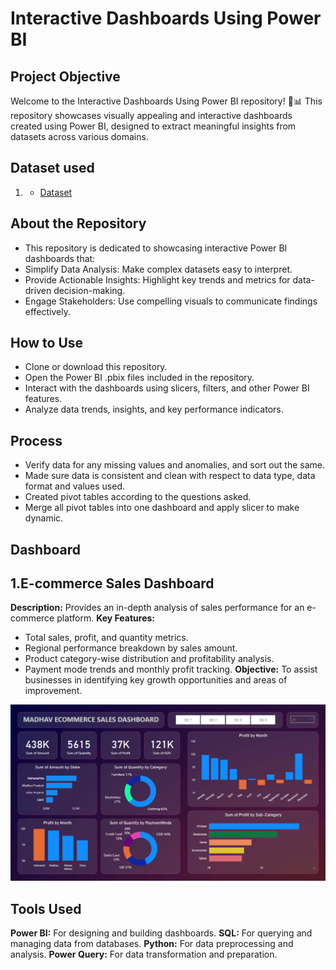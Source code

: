 # Interactive Dashboards Using Power BI
## Project Objective
Welcome to the Interactive Dashboards Using Power BI repository! 🎨📊 This repository showcases visually appealing and interactive dashboards created using Power BI, designed to extract meaningful insights from datasets across various domains.

## Dataset used
1. - <a href="https://github.com/GouthamJS/PowerBi-Dashboards/tree/main/Ecommerce%20Sales/Dataset">Dataset</a>

## About the Repository
- This repository is dedicated to showcasing interactive Power BI dashboards that:
- Simplify Data Analysis: Make complex datasets easy to interpret.
- Provide Actionable Insights: Highlight key trends and metrics for data-driven decision-making.
- Engage Stakeholders: Use compelling visuals to communicate findings effectively.

## How to Use
- Clone or download this repository.
- Open the Power BI .pbix files included in the repository.
- Interact with the dashboards using slicers, filters, and other Power BI features.
- Analyze data trends, insights, and key performance indicators.


<!-- - Dashboard Interaction <a href="https://github.com/ritikbh193/Data-Analytics-with-Excel/blob/main/Dashboard_Image.png">View Dashboard</a>-->

## Process
- Verify data for any missing values and anomalies, and sort out the same.
- Made sure data is consistent and clean with respect to data type, data format and values used.
- Created pivot tables according to the questions asked.
- Merge all pivot tables into one dashboard and apply slicer to make dynamic.

## Dashboard

## 1.E-commerce Sales Dashboard
**Description:** Provides an in-depth analysis of sales performance for an e-commerce platform.
**Key Features:**
  - Total sales, profit, and quantity metrics.
  - Regional performance breakdown by sales amount.
  - Product category-wise distribution and profitability analysis.
  - Payment mode trends and monthly profit tracking.
**Objective:** To assist businesses in identifying key growth opportunities and areas of improvement.

   ![Screenshot (495)](https://github.com/GouthamJS/PowerBi-Dashboards/blob/main/Ecommerce%20Sales/Dashboard%20image.png)

## Tools Used
**Power BI:** For designing and building dashboards.
**SQL:** For querying and managing data from databases.
**Python:** For data preprocessing and analysis.
**Power Query:** For data transformation and preparation.
